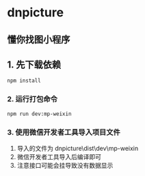 # dnpicture
## 懂你找图小程序

## 1. 先下载依赖
```
npm install
```

### 2. 运行打包命令
```
npm run dev:mp-weixin
```

### 3. 使用微信开发者工具导入项目文件
1. 导入的文件为 dnpicture\dist\dev\mp-weixin
2. 微信开发者工具导入后编译即可
3. 注意接口可能会挂导致没有数据显示



